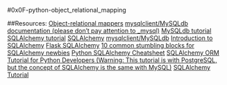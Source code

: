 #0x0F-python-object_relational_mapping

##Resources:
[Object-relational mappers](https://www.fullstackpython.com/object-relational-mappers-orms.html)
[mysqlclient/MySQLdb documentation (please don’t pay attention to _mysql)](https://mysqlclient.readthedocs.io/)
[MySQLdb tutorial](https://www.mikusa.com/python-mysql-docs/index.html)
[SQLAlchemy tutorial](https://docs.sqlalchemy.org/en/13/orm/tutorial.html)
[SQLAlchemy](https://docs.sqlalchemy.org/en/13/)
[mysqlclient/MySQLdb](https://github.com/PyMySQL/mysqlclient)
[Introduction to SQLAlchemy](https://www.youtube.com/watch?v=woKYyhLCcnU)
[Flask SQLAlchemy](https://www.youtube.com/playlist?list=PLXmMXHVSvS-BlLA5beNJojJLlpE0PJgCW)
[10 common stumbling blocks for SQLAlchemy newbies](http://alextechrants.blogspot.com/2013/11/10-common-stumbling-blocks-for.html)
[Python SQLAlchemy Cheatsheet](https://www.pythonsheets.com/notes/python-sqlalchemy.html)
[SQLAlchemy ORM Tutorial for Python Developers (Warning: This tutorial is with PostgreSQL, but the concept of SQLAlchemy is the same with MySQL)](https://auth0.com/blog/sqlalchemy-orm-tutorial-for-python-developers/)
[SQLAlchemy Tutorial](https://overiq.com/sqlalchemy-101/)
